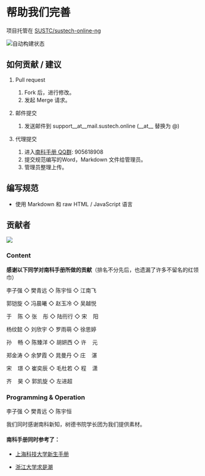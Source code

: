 # 帮助我们完善

项目托管在 [SUSTC/sustech-online-ng](https://github.com/sustc/sustech-online-ng)

![自动构建状态](https://github.com/SUSTC/sustech-online-ng/workflows/Build%20and%20Deploy/badge.svg)

## 如何贡献 / 建议

1. Pull request
    1. Fork 后，进行修改。
    2. 发起 Merge 请求。

2. 邮件提交
    1. 发送邮件到 support__at__mail.sustech.online (\_\_at\_\_ 替换为 @)

3. 代理提交
    1. 进入[南科手册 QQ群](https://jq.qq.com/?_wv=1027&k=5D8EgDF): 905618908
    2. 提交规范编写的Word，Markdown 文件给管理员。
    3. 管理员整理上传。

## 编写规范

* 使用 Markdown 和 raw HTML / JavaScript 语言

## 贡献者

<a href="https://github.com/sustc/sustech-online-ng/graphs/contributors">
  <img src="https://contributors-img.web.app/image?repo=sustc/sustech-online-ng" />
</a>

### Content

**感谢以下同学对南科手册所做的贡献**（排名不分先后，也遗漏了许多不留名的红领巾）

李子强 ◇ 樊青远 ◇ 陈宇恒 ◇ 江南飞

郭铠旋 ◇ 冯晨曦 ◇ 赵玉冷 ◇ 吴越悦

于&nbsp;&nbsp;&nbsp;&nbsp;陈 ◇ 张&nbsp;&nbsp;&nbsp;&nbsp;彤 ◇ 陆衎行 ◇ 宋&nbsp;&nbsp;&nbsp;&nbsp;阳

杨纹懿 ◇ 刘欣宇 ◇ 罗雨萌 ◇ 徐思婷

孙&nbsp;&nbsp;&nbsp;&nbsp;畅 ◇ 陈臻洋 ◇ 胡妍西 ◇ 许&nbsp;&nbsp;&nbsp;&nbsp;元

郑金涛 ◇ 余梦霞 ◇ 晁曼丹 ◇ 庄&nbsp;&nbsp;&nbsp;&nbsp;湛

宋&nbsp;&nbsp;&nbsp;&nbsp;璟 ◇ 崔奕辰 ◇ 毛杜若 ◇ 程&nbsp;&nbsp;&nbsp;&nbsp;潇

齐&nbsp;&nbsp;&nbsp;&nbsp;昊 ◇ 郭凯旋 ◇ 左进超

### Programming & Operation

李子强 ◇ 樊青远 ◇ 陈宇恒

我们同时感谢南科新知，树德书院学长团为我们提供素材。

#### 南科手册同时参考了：

- [上海科技大学新生手册](https://fresh.geekpie.club/)

- [浙江大学求是潮](http://www.qsc.zju.edu.cn/freshman/)
